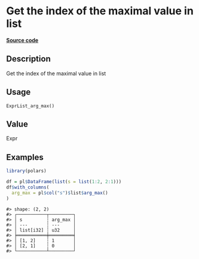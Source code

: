 

# Get the index of the maximal value in list

[**Source code**](https://github.com/pola-rs/r-polars/tree/c47431ca69622f79ed7a3f1d7bfee6075ffabfee/R/expr__list.R#L276)

## Description

Get the index of the maximal value in list

## Usage

<pre><code class='language-R'>ExprList_arg_max()
</code></pre>

## Value

Expr

## Examples

``` r
library(polars)

df = pl$DataFrame(list(s = list(1:2, 2:1)))
df$with_columns(
  arg_max = pl$col("s")$list$arg_max()
)
```

    #> shape: (2, 2)
    #> ┌───────────┬─────────┐
    #> │ s         ┆ arg_max │
    #> │ ---       ┆ ---     │
    #> │ list[i32] ┆ u32     │
    #> ╞═══════════╪═════════╡
    #> │ [1, 2]    ┆ 1       │
    #> │ [2, 1]    ┆ 0       │
    #> └───────────┴─────────┘
